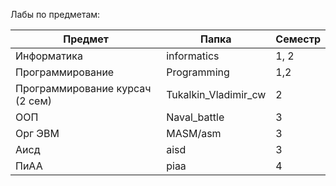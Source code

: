 Лабы по предметам:

| Предмет | Папка | Семестр |
|---------|-------|---------|
| Информатика | informatics | 1, 2 |
| Программирование | Programming | 1,2 |
| Программирование курсач (2 сем) | Tukalkin_Vladimir_cw | 2 |
| ООП | Naval_battle | 3 |
| Орг ЭВМ | MASM/asm | 3 |
| Аисд | aisd | 3 |
| ПиАА | piaa | 4 |
